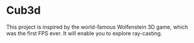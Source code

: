# Cub3d
This project is inspired by the world-famous Wolfenstein 3D game, which was the first FPS ever. It will enable you to explore ray-casting. 
